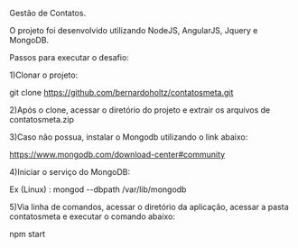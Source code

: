 Gestão de Contatos.

O projeto foi desenvolvido utilizando NodeJS, AngularJS, Jquery e MongoDB.

Passos para executar o desafio:

1)Clonar o projeto: 

git clone https://github.com/bernardoholtz/contatosmeta.git

2)Após o clone, acessar o diretório do projeto e extrair os arquivos de contatosmeta.zip

3)Caso não possua, instalar o Mongodb utilizando o link abaixo:

https://www.mongodb.com/download-center#community

4)Iniciar o serviço do MongoDB:

Ex (Linux) : mongod --dbpath /var/lib/mongodb

5)Via linha de comandos, acessar o diretório da aplicação, acessar a pasta contatosmeta e executar o comando abaixo:

npm start


